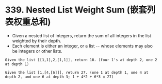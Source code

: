 # 339. Nested List Weight Sum (嵌套列表权重总和)
* Given a nested list of integers, return the sum of all integers in the list weighted by their depth.
* Each element is either an integer, or a list -- whose elements may also be integers or other lists.
```text
Given the list [[1,1],2,[1,1]], return 10. (four 1's at depth 2, one 2 at depth 1)

Given the list [1,[4,[6]]], return 27. (one 1 at depth 1, one 4 at depth 2, and one 6 at depth 3; 1 + 4*2 + 6*3 = 27)
```
